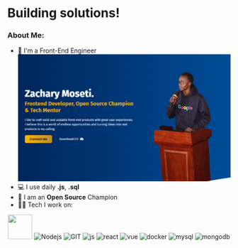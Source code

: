 # Building solutions!

### About Me:

- 🏦 I'm a Front-End Engineer
  <img src="https://raw.githubusercontent.com/ZachyDev/ZachyDev/main/thumbnail/zac.png" style="width:100;">
- 💻 I use daily **.js**, **.sql**
- 📖 I am an **Open Source** Champion
- 🧑‍💻 Tech I work on:

<p align="center">
     <p align="center">
      <img src="https://www.vectorlogo.zone/logos/firebase/firebase-icon.svg" width="55" height="55"/>
      <img src="https://www.vectorlogo.zone/logos/nodejs/nodejs-icon.svg" alt="Nodejs" width="55" height="55"/>
      <img src="https://www.vectorlogo.zone/logos/git-scm/git-scm-icon.svg" alt="GIT" width="55" height="55"/> 
      <img src="https://www.vectorlogo.zone/logos/javascript/javascript-icon.svg" alt="js" width="55" height="55"/>
      <img src="https://www.vectorlogo.zone/logos/reactjs/reactjs-icon.svg" alt="react" width="55" height="55"/>
      <img src="https://www.vectorlogo.zone/logos/vuejs/vuejs-icon.svg" alt="vue" width="55" height="55"/>
      <img src="https://www.vectorlogo.zone/logos/docker/docker-official.svg" alt="docker" width="60" height="50"/>
      <img src="https://www.vectorlogo.zone/logos/mysql/mysql-icon.svg" alt="mysql" width="45" height="55"/>
      <img src="https://www.vectorlogo.zone/logos/mongodb/mongodb-icon.svg" alt="mongodb" width="45" height="55"/>
</p>
